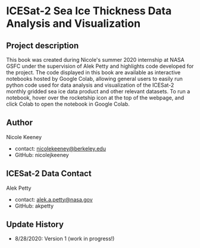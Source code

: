 ICESat-2 Sea Ice Thickness Data Analysis and Visualization
================================================


## Project description

This book was created during Nicole's summer 2020 internship at NASA GSFC under the supervision of Alek Petty and highlights code developed for the project. The code displayed in this book are available as interactive notebooks hosted by Google Colab, allowing general users to easily run python code used for data analysis and visualization of the ICESat-2 monthly gridded sea ice data product and other relevant datasets. To run a notebook, hover over the rocketship icon at the top of the webpage, and click Colab to open the notebook in Google Colab.  




## Author 
Nicole Keeney
- contact: nicolekeeney@berkeley.edu
- GitHub: nicolejkeeney



## ICESat-2 Data Contact 
Alek Petty
- contact: alek.a.petty@nasa.gov
- GitHub: akpetty



## Update History  
 - 8/28/2020: Version 1 (work in progress!)